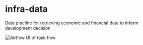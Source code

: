 # infra-data
Data pipeline for retrieving economic and financial data to inform development decision


![Airflow UI of task flow](https://raw.githubusercontent.com/okirialbert/infra-data/image/dag_screen.png)
